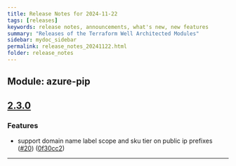 ```yaml
---
title: Release Notes for 2024-11-22
tags: [releases]
keywords: release notes, announcements, what's new, new features
summary: "Releases of the Terraform Well Architected Modules"
sidebar: mydoc_sidebar
permalink: release_notes_20241122.html
folder: release_notes
---
```


## Module: azure-pip
## [2.3.0](https://github.com/CloudNationHQ/terraform-azure-pip/releases/tag/v2.3.0)


### Features

* support domain name label scope and sku tier on public ip prefixes ([#20](https://github.com/CloudNationHQ/terraform-azure-pip/issues/20)) ([0f30cc2](https://github.com/CloudNationHQ/terraform-azure-pip/commit/0f30cc2de011dff56ed2b3c0268324664ea82c86))

---

